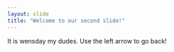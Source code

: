 ```yaml
---
layout: slide
title: "Welcome to our second slide!"
---
```

It is wensday my dudes.
Use the left arrow to go back!
